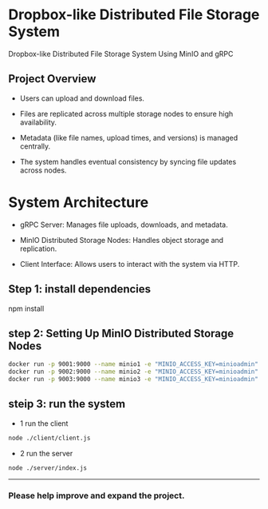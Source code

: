 # Dropbox-like Distributed File Storage System
Dropbox-like Distributed File Storage System Using MinIO and gRPC

## Project Overview
- Users can upload and download files.

- Files are replicated across multiple storage nodes to ensure high availability.

- Metadata (like file names, upload times, and versions) is managed centrally.

- The system handles eventual consistency by syncing file updates across nodes.

# System Architecture
- gRPC Server: Manages file uploads, downloads, and metadata.

- MinIO Distributed Storage Nodes: Handles object storage and replication.

- Client Interface: Allows users to interact with the system via HTTP.

## Step 1: install dependencies
npm install

## step 2: Setting Up MinIO Distributed Storage Nodes
```sh
docker run -p 9001:9000 --name minio1 -e "MINIO_ACCESS_KEY=minioadmin" -e "MINIO_SECRET_KEY=minioadmin" -d minio/minio server /data
docker run -p 9002:9000 --name minio2 -e "MINIO_ACCESS_KEY=minioadmin" -e "MINIO_SECRET_KEY=minioadmin" -d minio/minio server /data
docker run -p 9003:9000 --name minio3 -e "MINIO_ACCESS_KEY=minioadmin" -e "MINIO_SECRET_KEY=minioadmin" -d minio/minio server /data
```
## steip 3: run the system

- 1 run the client
```sh
node ./client/client.js
```

- 2 run the server
```sh
node ./server/index.js
```

<hr>

### Please help improve and expand the project.